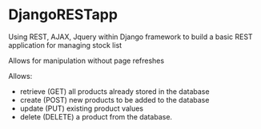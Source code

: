 # DjangoRESTapp

Using REST, AJAX, Jquery within Django framework to build a basic REST application for managing stock list

Allows for manipulation without page refreshes

Allows:
- retrieve (GET) all products already stored in the database
- create (POST) new products to be added to the database
- update (PUT) existing product values
- delete (DELETE) a product from the database.
